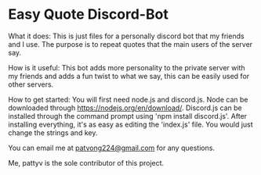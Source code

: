 # Easy Quote Discord-Bot

What it does:
This is just files for a personally discord bot that my friends and I use. The purpose is to repeat quotes that the main users of the server say. 

How is it useful:
This bot adds more personality to the private server with my friends and adds a fun twist to what we say, this can be easily used for other servers.

How to get started:
You will first need node.js and discord.js. 
Node can be downloaded through https://nodejs.org/en/download/. 
Discord.js can be installed through the command prompt using 'npm install discord.js'.
After installing everything, it's as easy as editing the 'index.js' file. You would just change the strings and key.

You can email me at patvong224@gmail.com for any questions.

Me, pattyv is the sole contributor of this project.



